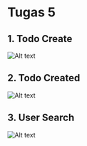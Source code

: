 # Tugas 5

## 1. Todo Create

![Alt text](screenshot/tugas5/1.png)

## 2. Todo Created

![Alt text](screenshot/tugas5/2.png)

## 3. User Search

![Alt text](screenshot/tugas5/3.png)
